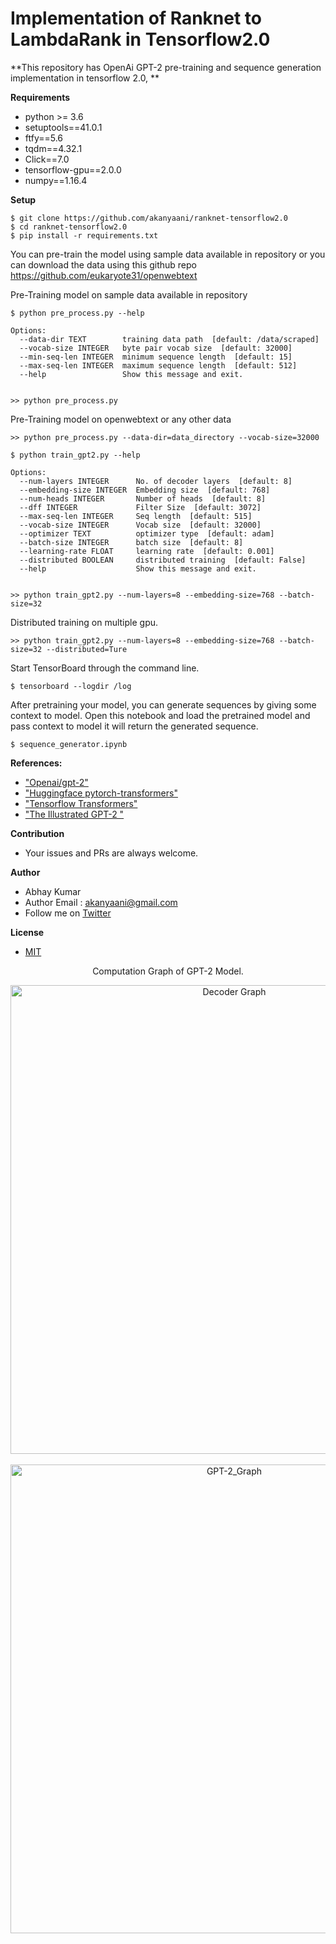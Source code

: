 # Implementation of Ranknet to LambdaRank in Tensorflow2.0

**This repository has OpenAi GPT-2 pre-training and sequence generation implementation in tensorflow 2.0, **


**Requirements**

*  python >= 3.6
*  setuptools==41.0.1
*  ftfy==5.6
*  tqdm==4.32.1
*  Click==7.0
*  tensorflow-gpu==2.0.0
*  numpy==1.16.4

**Setup**

```
$ git clone https://github.com/akanyaani/ranknet-tensorflow2.0
$ cd ranknet-tensorflow2.0
$ pip install -r requirements.txt
```

You can pre-train the model using sample data available in repository or you can download the data using this github repo https://github.com/eukaryote31/openwebtext

Pre-Training model on sample data available in repository
```
$ python pre_process.py --help

Options:
  --data-dir TEXT        training data path  [default: /data/scraped]
  --vocab-size INTEGER   byte pair vocab size  [default: 32000]
  --min-seq-len INTEGER  minimum sequence length  [default: 15]
  --max-seq-len INTEGER  maximum sequence length  [default: 512]
  --help                 Show this message and exit.
  
  
>> python pre_process.py
```

Pre-Training model on openwebtext or any other data

```
>> python pre_process.py --data-dir=data_directory --vocab-size=32000
```



```
$ python train_gpt2.py --help

Options:
  --num-layers INTEGER      No. of decoder layers  [default: 8]
  --embedding-size INTEGER  Embedding size  [default: 768]
  --num-heads INTEGER       Number of heads  [default: 8]
  --dff INTEGER             Filter Size  [default: 3072]
  --max-seq-len INTEGER     Seq length  [default: 515]
  --vocab-size INTEGER      Vocab size  [default: 32000]
  --optimizer TEXT          optimizer type  [default: adam]
  --batch-size INTEGER      batch size  [default: 8]
  --learning-rate FLOAT     learning rate  [default: 0.001]
  --distributed BOOLEAN     distributed training  [default: False]
  --help                    Show this message and exit.
  
  
>> python train_gpt2.py --num-layers=8 --embedding-size=768 --batch-size=32
```

Distributed training on multiple gpu.
```
>> python train_gpt2.py --num-layers=8 --embedding-size=768 --batch-size=32 --distributed=Ture
```

Start TensorBoard through the command line.
```
$ tensorboard --logdir /log
```

After pretraining your model, you can generate sequences by giving some context to model.
Open this notebook and load the pretrained model and pass context to model it will return the generated sequence.

```
$ sequence_generator.ipynb
```

**References:**

* ["Openai/gpt-2"](https://github.com/openai/gpt-2)
* ["Huggingface pytorch-transformers"](https://github.com/huggingface/pytorch-transformers)
* ["Tensorflow Transformers"](https://www.tensorflow.org/beta/tutorials/text/transformer)
* ["The Illustrated GPT-2 "](https://jalammar.github.io/illustrated-gpt2/)


**Contribution**

* Your issues and PRs are always welcome.

**Author**

* Abhay Kumar
* Author Email : akanyaani@gmail.com
* Follow me on [Twitter](https://twitter.com/akanyaani)

**License**

* [MIT](https://github.com/akanyaani/gpt-2-tensorflow2.0/blob/master/LICENSE)


<p align="center">
Computation Graph of GPT-2 Model.
</p>

<div align="center">
<img src="https://raw.githubusercontent.com/akanyaani/gpt-2-tensorflow2.0/master/images/GPT-2_Decoder.jpg" alt="Decoder Graph" height="750" width="700"/>
<div>
<br />          
<div align="center">
<img src="https://raw.githubusercontent.com/akanyaani/gpt-2-tensorflow2.0/master/images/GPT-2_Graph.jpg" alt="GPT-2_Graph" height="750" width="700"/>
<div>
